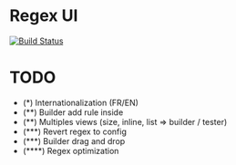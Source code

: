 Regex UI 
========
[![Build Status](https://travis-ci.org/ronfroy/regex-ui.svg?branch=master)](https://travis-ci.org/ronfroy/regex-ui)

TODO
====
- (*) Internationalization (FR/EN)
- (**) Builder add rule inside
- (**) Multiples views (size, inline, list => builder / tester)
- (***) Revert regex to config
- (***) Builder drag and drop
- (****) Regex optimization